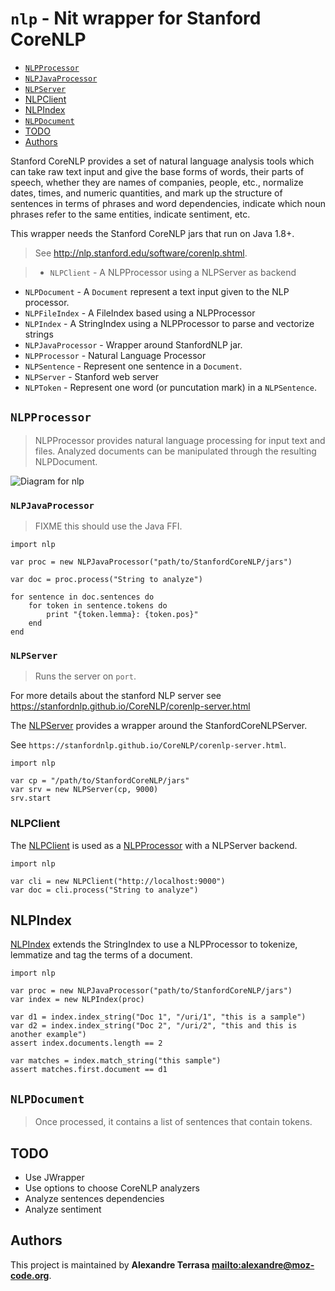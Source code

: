 # `nlp` - Nit wrapper for Stanford CoreNLP

* [`NLPProcessor`](#`NLPProcessor`)
* [`NLPJavaProcessor`](#`NLPJavaProcessor`)
* [`NLPServer`](#`NLPServer`)
* [NLPClient](#NLPClient)
* [NLPIndex](#NLPIndex)
* [`NLPDocument`](#`NLPDocument`)
* [TODO](#TODO)
* [Authors](#Authors)

Stanford CoreNLP provides a set of natural language analysis tools which can take
raw text input and give the base forms of words, their parts of speech, whether
they are names of companies, people, etc., normalize dates, times, and numeric
quantities, and mark up the structure of sentences in terms of phrases and word
dependencies, indicate which noun phrases refer to the same entities, indicate
sentiment, etc.

This wrapper needs the Stanford CoreNLP jars that run on Java 1.8+.

> See http://nlp.stanford.edu/software/corenlp.shtml.

> * `NLPClient` - A NLPProcessor using a NLPServer as backend

* `NLPDocument` - A `Document` represent a text input given to the NLP processor.
* `NLPFileIndex` - A FileIndex based using a NLPProcessor
* `NLPIndex` - A StringIndex using a NLPProcessor to parse and vectorize strings
* `NLPJavaProcessor` - Wrapper around StanfordNLP jar.
* `NLPProcessor` - Natural Language Processor
* `NLPSentence` - Represent one sentence in a `Document`.
* `NLPServer` - Stanford web server
* `NLPToken` - Represent one word (or puncutation mark) in a `NLPSentence`.

## `NLPProcessor`

> NLPProcessor provides natural language processing for input text and files.
> Analyzed documents can be manipulated through the resulting NLPDocument.

![Diagram for `nlp`](uml-nlp-2.svg)

### `NLPJavaProcessor`

> FIXME this should use the Java FFI.

~~~nit
import nlp

var proc = new NLPJavaProcessor("path/to/StanfordCoreNLP/jars")

var doc = proc.process("String to analyze")

for sentence in doc.sentences do
	for token in sentence.tokens do
		print "{token.lemma}: {token.pos}"
	end
end
~~~

### `NLPServer`

> Runs the server on `port`.

For more details about the stanford NLP server see
https://stanfordnlp.github.io/CoreNLP/corenlp-server.html

The [NLPServer](nlp::NLPServer) provides a wrapper around the StanfordCoreNLPServer.

See `https://stanfordnlp.github.io/CoreNLP/corenlp-server.html`.

~~~nit
import nlp

var cp = "/path/to/StanfordCoreNLP/jars"
var srv = new NLPServer(cp, 9000)
srv.start
~~~

### NLPClient

The [NLPClient](nlp::NLPClient) is used as a [NLPProcessor](nlp::NLPProcessor) with a NLPServer backend.

~~~nit
import nlp

var cli = new NLPClient("http://localhost:9000")
var doc = cli.process("String to analyze")
~~~

## NLPIndex

[NLPIndex](nlp::NLPIndex) extends the StringIndex to use a NLPProcessor to tokenize, lemmatize and
tag the terms of a document.

~~~nit
import nlp

var proc = new NLPJavaProcessor("path/to/StanfordCoreNLP/jars")
var index = new NLPIndex(proc)

var d1 = index.index_string("Doc 1", "/uri/1", "this is a sample")
var d2 = index.index_string("Doc 2", "/uri/2", "this and this is another example")
assert index.documents.length == 2

var matches = index.match_string("this sample")
assert matches.first.document == d1
~~~

## `NLPDocument`

> Once processed, it contains a list of sentences that contain tokens.

## TODO

* Use JWrapper
* Use options to choose CoreNLP analyzers
* Analyze sentences dependencies
* Analyze sentiment

## Authors

This project is maintained by **Alexandre Terrasa <mailto:alexandre@moz-code.org>**.
